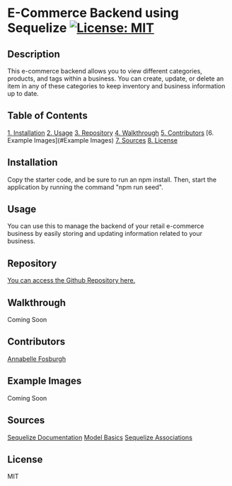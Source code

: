 # E-Commerce Backend using Sequelize [![License: MIT](https://img.shields.io/badge/License-MIT-yellow.svg)](https://opensource.org/licenses/MIT)

## Description
This e-commerce backend allows you to view different categories, products, and tags within a business. You can create, update, or delete an item in any of these categories to keep inventory and business information up to date. 

## Table of Contents
[1. Installation](#Installation)
[2. Usage](#Usage)
[3. Repository](#Repository)
[4. Walkthrough](#Walkthrough)
[5. Contributors](#Contributors)
[6. Example Images](#Example Images)
[7. Sources](#Sources)
[8. License](#License)

## Installation
Copy the starter code, and be sure to run an npm install. Then, start the application by running the command "npm run seed".

## Usage
You can use this to manage the backend of your retail e-commerce business by easily storing and updating information related to your business. 

## Repository
[You can access the Github Repository here.](https://github.com/annabellefosburgh/colossal-raptors)

## Walkthrough
Coming Soon

## Contributors
[Annabelle Fosburgh](https://github.com/annabellefosburgh)

## Example Images
Coming Soon

## Sources
[Sequelize Documentation](https://sequelize.org/docs/v6/)
[Model Basics](https://sequelize.org/docs/v6/core-concepts/model-basics/#taking-advantage-of-models-being-classes)
[Sequelize Associations](https://sequelize.org/docs/v6/core-concepts/assocs/)


## License
MIT

